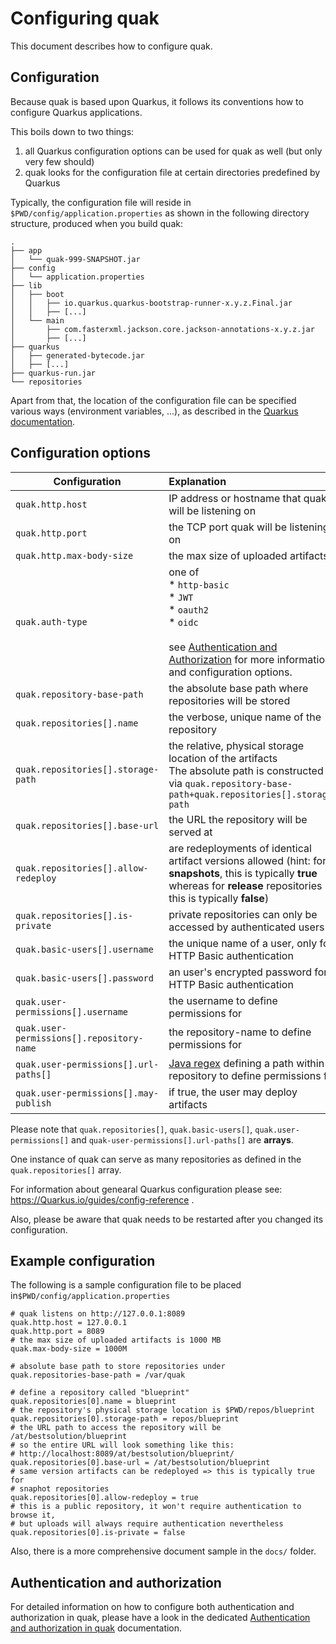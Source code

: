 # Configuring quak

This document describes how to configure quak.

## Configuration

Because quak is based upon Quarkus, it follows its conventions how to configure Quarkus applications.

This boils down to two things:

1. all Quarkus configuration options can be used for quak as well (but only very few should)
2. quak looks for the configuration file at certain directories predefined by Quarkus

Typically, the configuration file will reside in `$PWD/config/application.properties` as shown in the following  directory structure, produced when you build quak:

```.
.
├── app
│   └── quak-999-SNAPSHOT.jar
├── config
│   └── application.properties
├── lib
│   ├── boot
│   │   ├── io.quarkus.quarkus-bootstrap-runner-x.y.z.Final.jar
│   │   ├── [...]
│   └── main
│       ├── com.fasterxml.jackson.core.jackson-annotations-x.y.z.jar
│       ├── [...]
├── quarkus
│   ├── generated-bytecode.jar
│   ├── [...]
├── quarkus-run.jar
└── repositories
```

Apart from that, the location of the configuration file can be specified various ways (environment variables, ...), as described in the [Quarkus documentation](https://Quarkus.io/guides/config-reference).

## Configuration options

| Configuration                             | Explanation                                                  | Default Value       |
| ----------------------------------------- | :----------------------------------------------------------- | :------------------ |
| `quak.http.host`                          | IP address or hostname that quak will be listening on        | **127.0.0.1**       |
| `quak.http.port`                          | the TCP port quak will be listening on                       | **8080**            |
| `quak.http.max-body-size`                 | the max size of uploaded artifacts                           | **10240K**          |
| `quak.auth-type`                          | one of<br />* `http-basic`<br />* `JWT`<br />* `oauth2`<br />* `oidc`<br /><br />see [Authentication and Authorization](docs/AUTH.md) for more information and configuration options. | **http-basic**      |
| `quak.repository-base-path`               | the absolute base path where repositories will be stored     | `$PWD/repositories` |
| `quak.repositories[].name`                | the verbose, unique name of the repository                   |                     |
| `quak.repositories[].storage-path`        | the relative, physical storage location of the artifacts<br />The absolute path is constructed via `quak.repository-base-path+quak.repositories[].storage-path` |                     |
| `quak.repositories[].base-url`            | the URL the repository will be served at                     |                     |
| `quak.repositories[].allow-redeploy`      | are redeployments of identical artifact versions allowed (hint: for **snapshots**, this is typically **true** whereas for **release** repositories this is typically **false**) | **true**            |
| `quak.repositories[].is-private`          | private repositories can only be accessed by authenticated users | **false**           |
| `quak.basic-users[].username`             | the unique name of a user, only for HTTP Basic authentication |                     |
| `quak.basic-users[].password`             | an user's encrypted password for HTTP Basic authentication   |                     |
| `quak.user-permissions[].username`        | the username to define permissions for                       |                     |
| `quak.user-permissions[].repository-name` | the repository-name to define permissions for                |                     |
| `quak.user-permissions[].url-paths[]`     | [Java regex](https://docs.oracle.com/javase/7/docs/api/java/util/regex/Pattern.html) defining a path within a repository to define permissions for |                     |
| `quak.user-permissions[].may-publish`     | if true, the user may deploy artifacts                       | **false**           |

Please note that `quak.repositories[]`, `quak.basic-users[]`, `quak.user-permissions[]` and `quak-user-permissions[].url-paths[]` are **arrays**.

One instance of quak can serve as many repositories as defined in the `quak.repositories[]` array.

For information about genearal Quarkus configuration please see: https://Quarkus.io/guides/config-reference .

Also, please be aware that quak needs to be restarted after you changed its configuration.

## Example configuration

The following is a sample configuration file to be placed in`$PWD/config/application.properties`

```
# quak listens on http://127.0.0.1:8089
quak.http.host = 127.0.0.1
quak.http.port = 8089
# the max size of uploaded artifacts is 1000 MB
quak.max-body-size = 1000M

# absolute base path to store repositories under
quak.repositories-base-path = /var/quak

# define a repository called "blueprint"
quak.repositories[0].name = blueprint
# the repository's physical storage location is $PWD/repos/blueprint
quak.repositories[0].storage-path = repos/blueprint
# the URL path to access the repository will be /at/bestsolution/blueprint
# so the entire URL will look something like this:
# http://localhost:8089/at/bestsolution/blueprint/
quak.repositories[0].base-url = /at/bestsolution/blueprint
# same version artifacts can be redeployed => this is typically true for
# snaphot repositories
quak.repositories[0].allow-redeploy = true
# this is a public repository, it won't require authentication to browse it,
# but uploads will always require authentication nevertheless
quak.repositories[0].is-private = false
```

Also, there is a more comprehensive document sample in the `docs/` folder.

## Authentication and authorization

For detailed information on how to configure both authentication and authorization in quak, please have a look in the dedicated [Authentication and authorization in quak](docs/AUTH.md) documentation.

